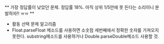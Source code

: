 ** 가장 정답률이 낮았던 문제. 정답률 18%. 아직 상위 1/5안에 못 든다는 소리이니 분발하자!! ㅠㅠ **

- 활동 선택 문제 알고리즘
- Float.parseFloat 메소드를 사용하면 소숫점 세번째에서 정확한 숫자를 가져오지 못한다. substring메소드를 사용하거나 Double.parseDouble메소드 사용할 것.
